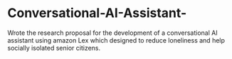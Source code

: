 # Conversational-AI-Assistant-
Wrote the research proposal for the development of a conversational AI assistant using amazon Lex which designed to reduce loneliness and help socially isolated senior citizens.
